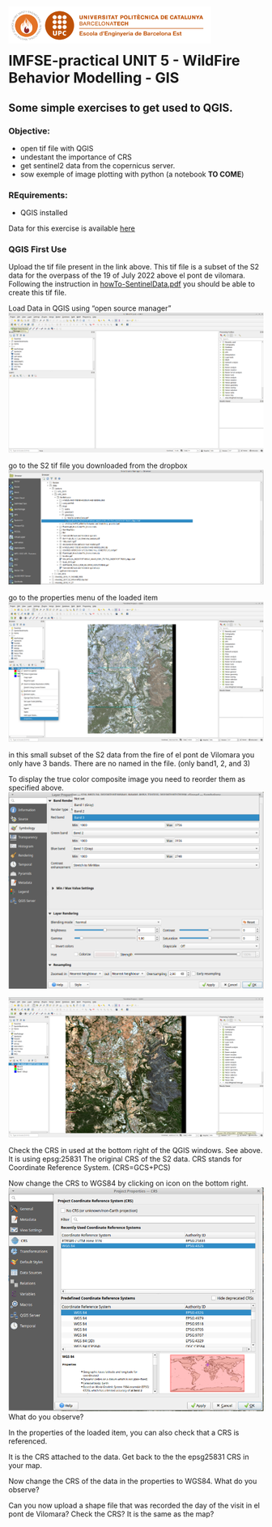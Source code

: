 <img style="float: left;" src="./images/logo.png" width="400"/> <br/><br/><br/>
  
# IMFSE-practical UNIT 5 - WildFire Behavior Modelling - GIS

## Some simple exercises to get used to QGIS. 

### Objective:
- open tif file with QGIS
- undestant the importance of CRS
- get sentinel2 data from the copernicus server.
- sow exemple of image plotting with python (a notebook **TO COME**)

### REquirements: 
- QGIS installed


Data for this exercise is available [here](https://www.dropbox.com/scl/fi/nbmn7b88o7in95810xx8s/S2A_MSIL2A_20220719T105041_N0400_R051_T31TCG_20220719T170208_clipped_noBlackLine.tif?rlkey=ir3yb9rjyswoz2lf3x1p4ybdl&st=nevqv4qa&dl=0)

### QGIS First Use
Upload the tif file present in the link above. 
This tif file is a subset of the S2 data for the overpass of the 19 of July 2022 above el pont de vilomara.
Following the instruction in [howTo-SentinelData.pdf](https://www.dropbox.com/scl/fi/rxx156j63oc3raws02rks/howTo-SentinelData.pdf?rlkey=wchummnsefumebarbdv00cxff&st=ialrsuru&dl=0) you should be able to create this tif file.

Load Data in QGIS using “open source manager” 
![gis1](./images/gis1.png)

go to the S2 tif file you downloaded from the dropbox
![gis2](./images/gis2.png)

go to the properties menu of the loaded item
![gis3](./images/gis3.png)

in this small subset of the S2 data from the fire of el pont de Vilomara you only have 3 bands.
There are no named in the file. (only band1, 2, and 3)


To display the true color composite image you need to reorder them as specified above.
![gis4](./images/gis4.png)

![gis5](./images/gis5.png)

Check the CRS in used at the bottom right of the QGIS windows. See above.
It is using epsg:25831
The original CRS of the S2 data.
CRS stands for Coordinate Reference System. (CRS=GCS+PCS)

Now change the CRS to WGS84 by clicking on icon on the bottom right.
![gis6](./images/gis6.png)
What do you observe?

In the properties of the loaded item, you can also check that a CRS is referenced.

It is the CRS attached to the data.
Get back to the the epsg25831 CRS in your map. 

Now change the CRS of the data in the properties to WGS84.
What do you observe?


Can you now upload a shape file that was recorded the day of the visit in el pont de Vilomara?
Check the CRS?
It is the same as the map?
